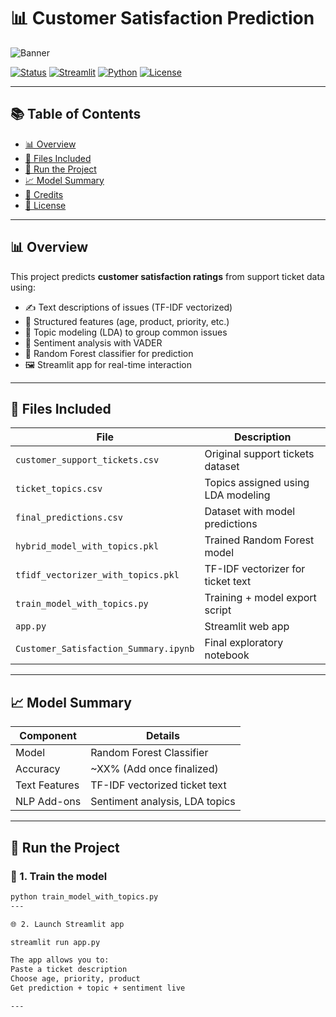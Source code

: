 # 📊 Customer Satisfaction Prediction

![Banner](https://imgur.com/EOJdBME.png)

[![Status](https://img.shields.io/badge/Project-Complete-brightgreen)]()
[![Streamlit](https://img.shields.io/badge/UI-Streamlit-orange)](https://streamlit.io/)
[![Python](https://img.shields.io/badge/Python-3.10-blue)](https://www.python.org/)
[![License](https://img.shields.io/badge/License-MIT-green.svg)](LICENSE)

---

## 📚 Table of Contents
- [📊 Overview](#-overview)
- [📁 Files Included](#-files-included)
- [🚀 Run the Project](#-run-the-project)
- [📈 Model Summary](#-model-summary)
- [🙌 Credits](#-credits)
- [📄 License](#-license)

---

## 📊 Overview

This project predicts **customer satisfaction ratings** from support ticket data using:

- ✍️ Text descriptions of issues (TF-IDF vectorized)
- 🔢 Structured features (age, product, priority, etc.)
- 🧠 Topic modeling (LDA) to group common issues
- 💬 Sentiment analysis with VADER
- 🎯 Random Forest classifier for prediction
- 🖼️ Streamlit app for real-time interaction

---

## 📁 Files Included

| File                                | Description                              |
|-------------------------------------|------------------------------------------|
| `customer_support_tickets.csv`      | Original support tickets dataset         |
| `ticket_topics.csv`                 | Topics assigned using LDA modeling       |
| `final_predictions.csv`             | Dataset with model predictions           |
| `hybrid_model_with_topics.pkl`      | Trained Random Forest model              |
| `tfidf_vectorizer_with_topics.pkl`  | TF-IDF vectorizer for ticket text        |
| `train_model_with_topics.py`        | Training + model export script           |
| `app.py`                            | Streamlit web app                        |
| `Customer_Satisfaction_Summary.ipynb` | Final exploratory notebook             |

---

## 📈 Model Summary

| Component     | Details                        |
| ------------- | ------------------------------ |
| Model         | Random Forest Classifier       |
| Accuracy      | \~XX% (Add once finalized)     |
| Text Features | TF-IDF vectorized ticket text  |
| NLP Add-ons   | Sentiment analysis, LDA topics |

---

## 🚀 Run the Project

### 🧪 1. Train the model

```bash
python train_model_with_topics.py
---

🌐 2. Launch Streamlit app

streamlit run app.py

The app allows you to:
Paste a ticket description
Choose age, priority, product
Get prediction + topic + sentiment live

---

